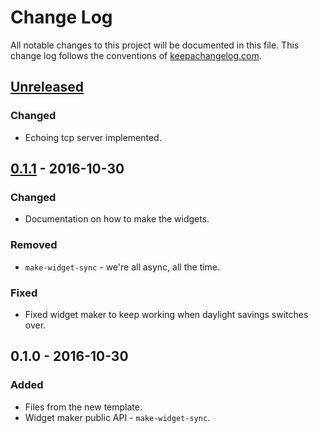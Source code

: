 # Change Log
All notable changes to this project will be documented in this file. This change log follows the conventions of [keepachangelog.com](http://keepachangelog.com/).

## [Unreleased]
### Changed
- Echoing tcp server implemented.

## [0.1.1] - 2016-10-30
### Changed
- Documentation on how to make the widgets.

### Removed
- `make-widget-sync` - we're all async, all the time.

### Fixed
- Fixed widget maker to keep working when daylight savings switches over.

## 0.1.0 - 2016-10-30
### Added
- Files from the new template.
- Widget maker public API - `make-widget-sync`.

[Unreleased]: https://github.com/your-name/httpj/compare/0.1.1...HEAD
[0.1.1]: https://github.com/your-name/httpj/compare/0.1.0...0.1.1
